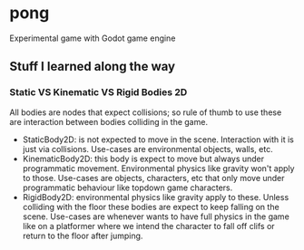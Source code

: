 # pong
Experimental game with Godot game engine

## Stuff I learned along the way

### Static VS Kinematic VS Rigid Bodies 2D

All bodies are nodes that expect collisions; so rule of thumb to use these are interaction between bodies colliding in the game.

* StaticBody2D: is not expected to move in the scene. Interaction with it is just via collisions. Use-cases are environmental objects, walls, etc.
* KinematicBody2D: this body is expect to move but always under programmatic movement. Environmental physics like gravity won't apply to those. Use-cases are objects, characters, etc that only move under programmatic behaviour like topdown game characters.
* RigidBody2D: environmental physics like gravity apply to these. Unless colliding with the floor these bodies are expect to keep falling on the scene. Use-cases are whenever wants to have full physics in the game like on a platformer where we intend the character to fall off clifs or return to the floor after jumping.



